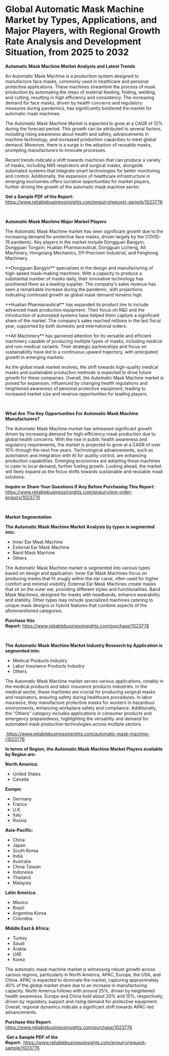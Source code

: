 <p><h1>Global Automatic Mask Machine Market by Types, Applications, and Major Players, with Regional Growth Rate Analysis and Development Situation, from 2025 to 2032</h1></p><p><strong>Automatic Mask Machine Market Analysis and Latest Trends</strong></p>
<p><p>An Automatic Mask Machine is a production system designed to manufacture face masks, commonly used in healthcare and personal protective applications. These machines streamline the process of mask production by automating the steps of material feeding, folding, welding, and cutting, resulting in high efficiency and consistency. The increasing demand for face masks, driven by health concerns and regulatory measures during pandemics, has significantly bolstered the market for automatic mask machines.</p><p>The Automatic Mask Machine Market is expected to grow at a CAGR of 12% during the forecast period. This growth can be attributed to several factors, including rising awareness about health and safety, advancements in machine technology, and increased production capacities to meet global demand. Moreover, there is a surge in the adoption of reusable masks, prompting manufacturers to innovate processes. </p><p>Recent trends indicate a shift towards machines that can produce a variety of masks, including N95 respirators and surgical masks, alongside automated systems that integrate smart technologies for better monitoring and control. Additionally, the expansion of healthcare infrastructure in emerging economies offers lucrative opportunities for market players, further driving the growth of the automatic mask machine sector.</p></p>
<p><strong>Get a Sample PDF of the Report:&nbsp;</strong> <a href="https://www.reliablebusinessinsights.com/enquiry/request-sample/1023776?utm_campaign=3728&utm_medium=2&utm_source=Github&utm_content=ia&utm_term=18042025&utm_id=automatic-mask-machine">https://www.reliablebusinessinsights.com/enquiry/request-sample/1023776</a></p>
<p>&nbsp;</p>
<p><strong>Automatic Mask Machine Major Market Players</strong></p>
<p><p>The Automatic Mask Machine market has seen significant growth due to the increasing demand for protective face masks, driven largely by the COVID-19 pandemic. Key players in the market include Dongguan Bangyin, Dongguan Tongxin, Hualian Pharmaceutical, Dongguan Licheng, Alt Machinery, Hongxiang Mechanics, DY-Precision Industrial, and Fenghong Machinery.</p><p>**Dongguan Bangyin** specializes in the design and manufacturing of high-speed mask-making machines. With a capacity to produce a substantial number of masks daily, their innovative technology has positioned them as a leading supplier. The company's sales revenue has seen a remarkable increase during the pandemic, with projections indicating continued growth as global mask demand remains high.</p><p>**Hualian Pharmaceutical** has expanded its product line to include advanced mask production equipment. Their focus on R&D and the introduction of automated systems have helped them capture a significant share of the market. The company’s sales reached millions in the last fiscal year, supported by both domestic and international orders.</p><p>**Alt Machinery** has garnered attention for its versatile and efficient machinery capable of producing multiple types of masks, including medical and non-medical variants. Their strategic partnerships and focus on sustainability have led to a continuous upward trajectory, with anticipated growth in emerging markets.</p><p>As the global mask market evolves, the shift towards high-quality medical masks and sustainable production methods is expected to drive future growth for these companies. Overall, the Automatic Mask Machine market is poised for expansion, influenced by changing health regulations and heightened awareness of personal protective equipment, leading to increased market size and revenue opportunities for leading players.</p></p>
<p>&nbsp;</p>
<p><strong>What Are The Key Opportunities For Automatic Mask Machine Manufacturers?</strong></p>
<p><p>The Automatic Mask Machine market has witnessed significant growth driven by increasing demand for high-efficiency mask production due to global health concerns. With the rise in public health awareness and regulatory requirements, the market is projected to grow at a CAGR of over 10% through the next five years. Technological advancements, such as automation and integration with AI for quality control, are enhancing production capabilities. Emerging economies are adopting these machines to cater to local demand, further fueling growth. Looking ahead, the market will likely expand as the focus shifts towards sustainable and reusable mask solutions.</p></p>
<p><strong>Inquire or Share Your Questions If Any Before Purchasing This Report:</strong> <a href="https://www.reliablebusinessinsights.com/enquiry/pre-order-enquiry/1023776?utm_campaign=3728&utm_medium=2&utm_source=Github&utm_content=ia&utm_term=18042025&utm_id=automatic-mask-machine">https://www.reliablebusinessinsights.com/enquiry/pre-order-enquiry/1023776</a></p>
<p>&nbsp;</p>
<p><strong>Market Segmentation</strong></p>
<p><strong>The Automatic Mask Machine Market Analysis by types is segmented into:</strong></p>
<p><ul><li>Inner Ear Mask Machine</li><li>External Ear Mask Machine</li><li>Band Mask Machine</li><li>Others</li></ul></p>
<p><p>The Automatic Mask Machine market is segmented into various types based on design and application. Inner Ear Mask Machines focus on producing masks that fit snugly within the ear canal, often used for higher comfort and minimal visibility. External Ear Mask Machines create masks that sit on the outer ear, providing different styles and functionalities. Band Mask Machines, designed for masks with headbands, enhance wearability and stability. Other types may include specialized machines catering to unique mask designs or hybrid features that combine aspects of the aforementioned categories.</p></p>
<p><strong>Purchase this Report:&nbsp;</strong><a href="https://www.reliablebusinessinsights.com/purchase/1023776?utm_campaign=3728&utm_medium=2&utm_source=Github&utm_content=ia&utm_term=18042025&utm_id=automatic-mask-machine">https://www.reliablebusinessinsights.com/purchase/1023776</a></p>
<p>&nbsp;</p>
<p><strong>The Automatic Mask Machine Market Industry Research by Application is segmented into:</strong></p>
<p><ul><li>Medical Products Industry</li><li>Labor Insurance Products Industry</li><li>Others</li></ul></p>
<p><p>The Automatic Mask Machine market serves various applications, notably in the medical products and labor insurance products industries. In the medical sector, these machines are crucial for producing surgical masks and respirators, ensuring safety during healthcare procedures. In labor insurance, they manufacture protective masks for workers in hazardous environments, enhancing workplace safety and compliance. Additionally, the "Others" category includes applications in consumer products and emergency preparedness, highlighting the versatility and demand for automated mask production technologies across multiple sectors.</p></p>
<p><a href="https://www.reliablebusinessinsights.com/automatic-mask-machine-r1023776?utm_campaign=3728&utm_medium=2&utm_source=Github&utm_content=ia&utm_term=18042025&utm_id=automatic-mask-machine">&nbsp;https://www.reliablebusinessinsights.com/automatic-mask-machine-r1023776</a></p>
<p><strong>In terms of Region, the Automatic Mask Machine Market Players available by Region are:</strong></p>
<p>
    <p> <strong> North America: </strong>
        <ul>
            <li>United States</li>
            <li>Canada</li>
        </ul>
        </p> 
    <p> <strong> Europe: </strong>
        <ul>
            <li>Germany</li>
            <li>France</li>
            <li>U.K.</li>
            <li>Italy</li>
            <li>Russia</li>
        </ul>
        </p> 
    <p> <strong> Asia-Pacific: </strong>
        <ul>
            <li>China</li>
            <li>Japan</li>
            <li>South Korea</li>
            <li>India</li>
            <li>Australia</li>
            <li>China Taiwan</li>
            <li>Indonesia</li>
            <li>Thailand</li>
            <li>Malaysia</li>
        </ul>
        </p> 
    <p> <strong> Latin America: </strong>
        <ul>
            <li>Mexico</li>
            <li>Brazil</li>
            <li>Argentina Korea</li>
            <li>Colombia</li>
        </ul>
        </p> 
    <p> <strong> Middle East & Africa: </strong>
        <ul>
            <li>Turkey</li>
            <li>Saudi</li>
            <li>Arabia</li>
            <li>UAE</li>
            <li>Korea</li>
        </ul>
    </p>
    </p>
<p><p>The automatic mask machine market is witnessing robust growth across various regions, particularly in North America, APAC, Europe, the USA, and China. APAC is expected to dominate the market, capturing approximately 40% of the global market share due to an increase in manufacturing capacity. North America follows with around 25%, driven by heightened health awareness. Europe and China hold about 20% and 15%, respectively, driven by regulatory support and rising demand for protective equipment. Overall, regional dynamics indicate a significant shift towards APAC-led advancements.</p></p>
<p><strong>Purchase this Report: </strong><a href="https://www.reliablebusinessinsights.com/purchase/1023776?utm_campaign=3728&utm_medium=2&utm_source=Github&utm_content=ia&utm_term=18042025&utm_id=automatic-mask-machine">https://www.reliablebusinessinsights.com/purchase/1023776</a></p>
<p>&nbsp;<strong>Get a Sample PDF of the Report:&nbsp;&nbsp;</strong><a href="https://www.reliablebusinessinsights.com/enquiry/request-sample/1023776?utm_campaign=3728&utm_medium=2&utm_source=Github&utm_content=ia&utm_term=18042025&utm_id=automatic-mask-machine">https://www.reliablebusinessinsights.com/enquiry/request-sample/1023776</a></p>
<p><strong></strong></p>
<p><p></p><p></p><p></p></p>